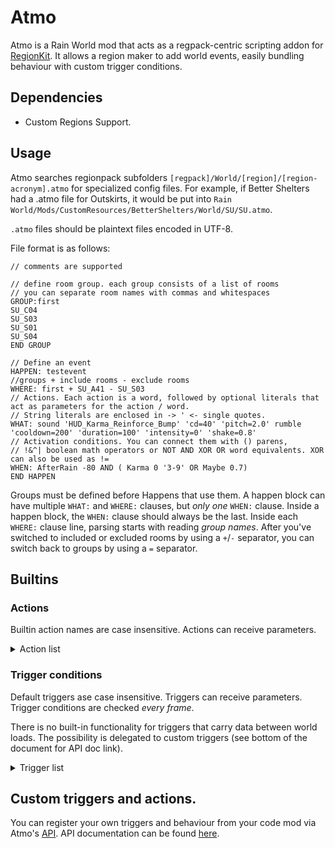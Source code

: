 # Atmo
 
Atmo is a Rain World mod that acts as a regpack-centric scripting addon for [RegionKit](https://github.com/DryCryCrystal/Region-Kit). It allows a region maker to add world events, easily bundling behaviour with custom trigger conditions.

## Dependencies

- Custom Regions Support.

## Usage

Atmo searches regionpack subfolders `[regpack]/World/[region]/[region-acronym].atmo` for specialized config files. For example, if Better Shelters had a .atmo file for Outskirts, it would be put into `Rain World/Mods/CustomResources/BetterShelters/World/SU/SU.atmo`.

`.atmo` files should be plaintext files encoded in UTF-8.

File format is as follows:

```
// comments are supported

// define room group. each group consists of a list of rooms
// you can separate room names with commas and whitespaces
GROUP:first
SU_C04
SU_S03
SU_S01
SU_S04
END GROUP

// Define an event
HAPPEN: testevent
//groups + include rooms - exclude rooms
WHERE: first + SU_A41 - SU_S03
// Actions. Each action is a word, followed by optional literals that act as parameters for the action / word.
// String literals are enclosed in -> ' <- single quotes.
WHAT: sound 'HUD_Karma_Reinforce_Bump' 'cd=40' 'pitch=2.0' rumble 'cooldown=200' 'duration=100' 'intensity=0' 'shake=0.8'
// Activation conditions. You can connect them with () parens,
// !&^| boolean math operators or NOT AND XOR OR word equivalents. XOR can also be used as !=
WHEN: AfterRain -80 AND ( Karma 0 '3-9' OR Maybe 0.7)
END HAPPEN
```

Groups must be defined before Happens that use them.
A happen block can have multiple `WHAT:` and `WHERE:` clauses, but *only one* `WHEN:` clause.
Inside a happen block, the `WHEN:` clause should always be the last.
Inside each `WHERE:` clause line, parsing starts with reading *group names*. After you've switched to included or excluded rooms by using a `+`/`-` separator, you can switch back to groups by using a `=` separator.

## Builtins
### Actions

Builtin action names are case insensitive. Actions can receive parameters. 

<details><summary>Action list</summary>
<p>

- `playergrav`/`playergravity`: applies a custom gravity multiplier to players in the room.
  - First parameter sets the multiplier (default 0.5).
  - Example: `playergrav 0.3`.
- `sound`/`playsound`: Plays a specified sound with a set interval.
  - parameter 1 (required): sound ID.
  - subsequent parameters are received in form of `paramname=value`. they are as follows:
    - `cd`/`cooldown`: delay (frames) between each sound cue. set to negative to make it only play once.
    - `vol`/`volume`: volume of the sound. default 1.0.
    - `pitch`: sound pitch. default 1.0.
  - Example: `sound 'HUD_Karma_Reinforce_Bump' 'cd=40' 'pitch=2.0'`
- `rumble`/`screenshake`: shakes the screen.
  - parameters are received in form of `paramname=value`. they are as follows:
    - `cd`/`cooldown`: time between shakes (frames). Set to negative to make it not reset.
    - `duration`: duration of a shake. Set to negative to make it shake forever after being triggered.
    - `shake`: shake intensity. default 0.5
  - Example: `rumble 'cooldown=200' 'duration=100' 'intensity=0' 'shake=0.8'`

</p>
</details>
    
### Trigger conditions

Default triggers ase case insensitive. Triggers can receive parameters. Trigger conditions are checked *every frame*.

There is no built-in functionality for triggers that carry data between world loads. The possibility is delegated to custom triggers (see bottom of the document for API doc link).

<details><summary>Trigger list</summary>
<p>

- `always`: Always active. No arguments.
- `untilrain`/`beforerain`: Active until rain starts.
  - Optional parameter sets an additional delay (in frames), which can be negative.
- `afterrain`: Active after rain.
  - Optional parameter sets an additional delay (in frames), which can be negative.
- `everyx`/`every`: Active for *one* frame every X frames. Default delay is 40 (one second);
  - optional parameter sets a custom delay.
- `maybe`/`chance`: Every cycle, this trigger is either active or inactive.
  - First parameter sets the chance (it should be between 0 and 1, default value 0.5).
- `flicker`: this trigger turns on and off periodically. receives up to 5 parameters:
  - minimum Active time (frames)
  - maximum Active time (frames)
  - minimum Inactive time (frames)
  - maximum Inactive time (frames)
  - start enabled (`1`, `true` or `yes` to enable)
- `karma`: active when a karma requirement is met.
  - receives any number of integer parameters (`karma 1 5 9`) for individual levels, can also receive ranges in string parameters (`karma '1-3'`)
- `visited`/`playervisited`: each cycle, activates *after* the player visits one of the rooms provided as parameters and stays on.
  - string parameters contain room names.

</p>
</details>

## Custom triggers and actions.

You can register your own triggers and behaviour from your code mod via Atmo's [API](src/API.cs). API documentation can be found [here](API.md).
